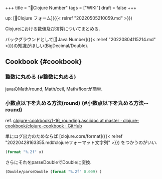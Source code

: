 +++
title = "📝Clojure Number"
tags = ["WIKI"]
draft = false
+++

up: [📝Clojure フォーム]({{< relref "20220505210059.md" >}})

Clojureにおける数値及び演算についてまとめる.

バックグラウンドとして[📝Java Number]({{< relref "20220804115214.md" >}})の知識がほしい(BigDecimal/Double).


## Cookbook {#cookbook}


### 整数に丸める {#整数に丸める}

javaのMath/round, Math/ceil, Math/floorが簡単.


### 小数点以下を丸める方法(round) {#小数点以下を丸める方法--round}

ref. [clojure-cookbook/1-16_rounding.asciidoc at master · clojure-cookbook/clojure-cookbook · GitHub](https://github.com/clojure-cookbook/clojure-cookbook/blob/master/01_primitive-data/1-16_rounding.asciidoc)

単にログ出力のためならば [clojure.core/format]({{< relref "20220428163355.md#clojureフォーマット文字列" >}}) をつかうのがいい.

```clojure
(format "%.2f" x)
```

さらにそれをparseDoubleでDoubleに変換.

```clojure
(Double/parseDouble (format "%.2f" 0.009) )
```
